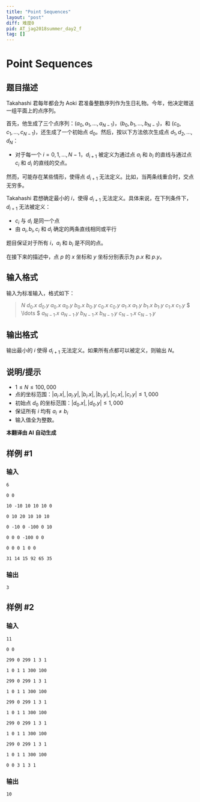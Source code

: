 ```yaml
---
title: "Point Sequences"
layout: "post"
diff: 难度0
pid: AT_jag2018summer_day2_f
tag: []
---
```


# Point Sequences

## 题目描述

Takahashi 君每年都会为 Aoki 君准备整数序列作为生日礼物。今年，他决定赠送一组平面上的点序列。

首先，他生成了三个点序列：$(a_0, a_1, \ldots, a_{N-1})$，$(b_0, b_1, \ldots, b_{N-1})$，和 $(c_0, c_1, \ldots, c_{N-1})$，还生成了一个初始点 $d_0$。然后，按以下方法依次生成点 $d_1, d_2, \ldots, d_N$：

- 对于每一个 $i = 0, 1, \ldots, N-1$，$d_{i+1}$ 被定义为通过点 $a_i$ 和 $b_i$ 的直线与通过点 $c_i$ 和 $d_i$ 的直线的交点。

然而，可能存在某些情形，使得点 $d_{i+1}$ 无法定义。比如，当两条线重合时，交点无穷多。

Takahashi 君想确定最小的 $i$，使得 $d_{i+1}$ 无法定义。具体来说，在下列条件下，$d_{i+1}$ 无法被定义：

- $c_i$ 与 $d_i$ 是同一个点
- 由 $a_i, b_i, c_i$ 和 $d_i$ 确定的两条直线相同或平行

题目保证对于所有 $i$，$a_i$ 和 $b_i$ 是不同的点。

在接下来的描述中，点 $p$ 的 $x$ 坐标和 $y$ 坐标分别表示为 $p.x$ 和 $p.y$。

## 输入格式

输入为标准输入，格式如下：

> $N$ $d_0.x$ $d_0.y$ $a_0.x$ $a_0.y$ $b_0.x$ $b_0.y$ $c_0.x$ $c_0.y$ $a_1.x$ $a_1.y$ $b_1.x$ $b_1.y$ $c_1.x$ $c_1.y$ $ \ldots $ $a_{N-1}.x$ $a_{N-1}.y$ $b_{N-1}.x$ $b_{N-1}.y$ $c_{N-1}.x$ $c_{N-1}.y$

## 输出格式

输出最小的 $i$ 使得 $d_{i+1}$ 无法定义。如果所有点都可以被定义，则输出 $N$。

## 说明/提示

- $1 \leq N \leq 100,000$
- 点的坐标范围：$|a_i.x|, |a_i.y|, |b_i.x|, |b_i.y|, |c_i.x|, |c_i.y| \leq 1,000$
- 初始点 $d_0$ 的坐标范围：$|d_0.x|, |d_0.y| \leq 1,000$
- 保证所有 $i$ 均有 $a_i \neq b_i$
- 输入值全为整数。

 **本翻译由 AI 自动生成**

## 样例 #1

### 输入

```
6
0 0
10 -10 10 10 10 0
0 10 20 10 10 10
0 -10 0 -100 0 10
0 0 0 -100 0 0
0 0 0 1 0 0
31 14 15 92 65 35
```

### 输出

```
3
```

## 样例 #2

### 输入

```
11
0 0
299 0 299 1 3 1
1 0 1 1 300 100
299 0 299 1 3 1
1 0 1 1 300 100
299 0 299 1 3 1
1 0 1 1 300 100
299 0 299 1 3 1
1 0 1 1 300 100
299 0 299 1 3 1
1 0 1 1 300 100
0 0 3 1 3 1
```

### 输出

```
10
```

